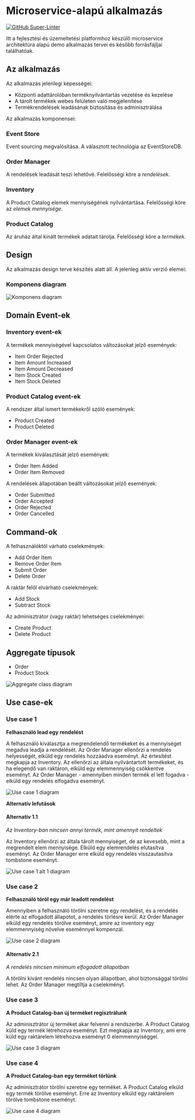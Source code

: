 # Microservice-alapú alkalmazás

[![GitHub Super-Linter](https://github.com/bproforigoss/application/workflows/Lint%20Code%20Base/badge.svg)](https://github.com/marketplace/actions/super-linter)

Itt a fejlesztési és üzemeltetési platformhoz készülő microservice architektúra alapú demo alkalmazás tervei és később forrásfájljai találhatóak.

## Az alkalmazás

Az alkalmazás jelenlegi képességei:

* Központi adattárolóban terméknyilvántartás vezetése és kezelése
* A tárolt termékek webes felületen való megjelenítése
* Termékrendelések leadásának biztosítása és adminisztrálása

Az alkalmazás komponensei:

### Event Store

Event sourcing megvalósítása. A választott technológia az EventStoreDB.

### Order Manager

A rendelések leadását teszi lehetővé. Felelősségi köre a _rendelések_.

### Inventory

A Product Catalog elemek mennyiségének nyilvántartása. Felelősségi köre az _elemek mennyisége_.

### Product Catalog

Az áruház által kínált termékek adatait tárolja. Felelősségi köre a _termékek_.

## Design

Az alkalmazás design terve készítés alatt áll. A jelenleg aktív verzió elemei:

### Komponens diagram

![Komponens diagram](/pictures/ArchitectureDiagram.png)

## Domain Event-ek

### Inventory event-ek

A termékek mennyiségével kapcsolatos változásokat jelző események:

* Item Order Rejected
* Item Amount Increased
* Item Amount Decreased
* Item Stock Created
* Item Stock Deleted

### Product Catalog event-ek

A rendszer által ismert termékekről szóló események:

* Product Created
* Product Deleted

### Order Manager event-ek

A termékek kiválasztását jelző események:

* Order Item Added
* Order Item Removed

A rendelések állapotában beállt változásokat jelző események:

* Order Submitted
* Order Accepted
* Order Rejected
* Order Cancelled

## Command-ok

A felhasználóktól várható cselekmények:

* Add Order Item
* Remove Order Item
* Submit Order
* Delete Order

A raktár felől elvárható cselekmények:

* Add Stock
* Subtract Stock

Az adminisztrátor (vagy raktár) lehetséges cselekményei:

* Create Product
* Delete Product

## Aggregate típusok

* Order
* Product Stock

![Aggregate class diagram](/pictures/aggregatesClassDiagram.png)

## Use case-ek

### Use case 1

**Felhasználó lead egy rendelést**

A felhasználó kiválasztja a megrendelendő termékeket és a mennyiséget megadva leadja a rendelését. Az Order Manager ellenőrzi a rendelés helyességét, elküld egy rendelés hozzáadva eseményt. Az értesítést megkapja az Inventory.
Az ellenőrzi az általa nyílvántartott termékeket, és ha elegendő van raktáron, elküld egy elemmennyiség csökkentve eseményt. Az Order Manager - amennyiben minden termék el lett fogadva - elküld egy rendelés elfogadva eseményt.

![Use case 1 diagram](/pictures/useCases/OrderSubmittedAndAccepted.png)

**Alternatív lefutások**

#### Alternatív 1.1

_Az Inventory-ban nincsen annyi termék, mint amennyit rendeltek_

Az Inventory ellenőrzi az általa tárolt mennyiséget, de az kevesebb, mint a megrendelt elem mennyisége. Elküld egy elemrendelés elutasítva eseményt. Az Order Manager erre elküld egy rendelés visszautasítva tombstone eseményt.

![Use case 1 alt 1 diagram](/pictures/useCases/OrderSubmittedAndRejected.png)

### Use case 2

**Felhasználó töröl egy már leadott rendelést**

Amennyiben a felhasználó törölni szeretne egy rendelést, és a rendelés elérte az elfogadott állapotot, a rendelés törlésre kerül. Az Order Manager elküld egy rendelés törölve eseményt, amire az inventory egy elemmennyiség növelve eseménnyel kompenzál.

![Use case 2 diagram](/pictures/useCases/AcceptedOrderCancelled.png)

#### Alternatív 2.1

_A rendelés nincsen minimum elfogadott állapotban_

A törölni kívánt rendelés nincsen olyan állapotban, ahol biztonsággal törölni lehet. Az Order Manager megtiltja a cselekményt.

### Use case 3

**A Product Catalog-ban új terméket regisztrálunk**

Az adminisztrátor új terméket akar felvenni a rendszerbe. A Product Catalog küld egy termék létrehozva eseményt. Ezt megkapja az Inventory, ami erre küld egy raktárelem létrehozva eseményt 0 elemmennyiséggel.

![Use case 3 diagram](/pictures/useCases/ProductCreated.png)

### Use case 4

**A Product Catalog-ban egy terméket törlünk**

Az adminisztrátor törölni szeretne egy terméket. A Product Catalog elküld egy termék törölve eseményt. Erre az Inventory elküld egy raktárelem törölve tombstone eseményt.

![Use case 4 diagram](/pictures/useCases/ProductDeleted.png)

